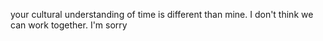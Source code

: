 your cultural understanding of time is different than mine. I don't think we can work together. I'm sorry
